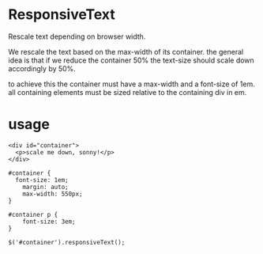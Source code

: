 ResponsiveText
==============

Rescale text depending on browser width.

We rescale the text based on the max-width of its container. the general idea is that if we reduce the container 50%
the text-size should scale down accordingly by 50%.

to achieve this the container must have a max-width and a font-size of 1em. all containing elements must be sized
relative to the containing div in em.

usage
=====
```
<div id="container">
  <p>scale me down, sonny!</p>
</div>
```
```
#container {
  font-size: 1em;
	margin: auto;
	max-width: 550px;
}

#container p {
	font-size: 3em;
}
```

```
$('#container').responsiveText();
```
